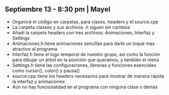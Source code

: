 ## Septiembre 13 - 8:30 pm | Mayel
- Organicé el código en carpetas, para clases, headers y el source.cpp
- La carpeta classes y sus archivos .h siguen sin cambios
- Añadí la carpeta headers con tres archivos: Animaciones, Interfaz y Settings
- Animaciones.h tiene animaciones sencillas para darle un toque mas atractivo al programa 
- Interfaz.h tiene el logo temporal de nuestro grupo, así como la función para dibujar un árbol en la posición que queramos, y también el menú
- Settings.h tiene las configuraciones, librerías y funciones esenciales como cursor(), color() y pausa()
- source.cpp tiene los headers necesarios para mostrar de manera rápida la interfaz y animaciones
- Aún no hay funcionalidad en el programa con ninguna clase o demás
